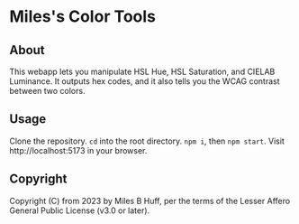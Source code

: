 # Miles's Color Tools

## About

This webapp lets you manipulate HSL Hue, HSL Saturation, and CIELAB Luminance.  It outputs hex codes, and it also tells you the WCAG contrast between two colors.

## Usage

Clone the repository.  `cd` into the root directory.  `npm i`, then `npm start`.  Visit http://localhost:5173 in your browser.

## Copyright

Copyright (C) from 2023 by Miles B Huff, per the terms of the Lesser Affero General Public License (v3.0 or later).
